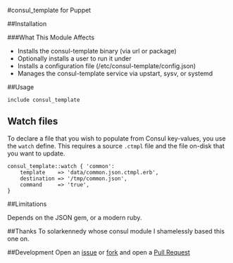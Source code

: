 #consul_template for Puppet

##Installation

###What This Module Affects

* Installs the consul-template binary (via url or package)
* Optionally installs a user to run it under
* Installs a configuration file (/etc/consul-template/config.json)
* Manages the consul-template service via upstart, sysv, or systemd

##Usage

```puppet
include consul_template
```

## Watch files

To declare a file that you wish to populate from Consul key-values, you use the
`watch` define. This requires a source `.ctmpl` file and the file on-disk
that you want to update.

```puppet
consul_template::watch { 'common':
    template    => 'data/common.json.ctmpl.erb',
    destination => '/tmp/common.json',
    command     => 'true',
}
```

##Limitations

Depends on the JSON gem, or a modern ruby.

##Thanks
To solarkennedy whose consul module I shamelessly based this one on.

##Development
Open an [issue](https://github.com/gdhbashton/puppet-consul_template/issues) or 
[fork](https://github.com/gdhbashton/puppet-consul_template/fork) and open a 
[Pull Request](https://github.com/gdhbashton/puppet-consul_template/pulls)
